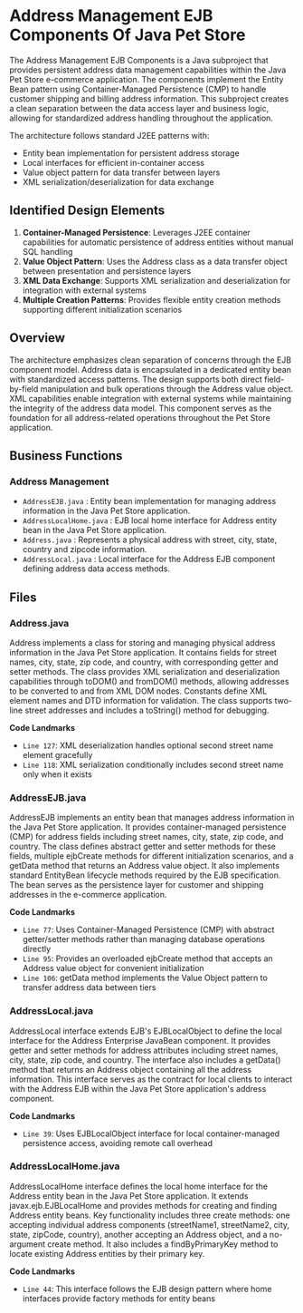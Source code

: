 # Address Management EJB Components Of Java Pet Store

The Address Management EJB Components is a Java subproject that provides persistent address data management capabilities within the Java Pet Store e-commerce application. The components implement the Entity Bean pattern using Container-Managed Persistence (CMP) to handle customer shipping and billing address information. This subproject creates a clean separation between the data access layer and business logic, allowing for standardized address handling throughout the application.

The architecture follows standard J2EE patterns with:

- Entity bean implementation for persistent address storage
- Local interfaces for efficient in-container access
- Value object pattern for data transfer between layers
- XML serialization/deserialization for data exchange

## Identified Design Elements

1. **Container-Managed Persistence**: Leverages J2EE container capabilities for automatic persistence of address entities without manual SQL handling
2. **Value Object Pattern**: Uses the Address class as a data transfer object between presentation and persistence layers
3. **XML Data Exchange**: Supports XML serialization and deserialization for integration with external systems
4. **Multiple Creation Patterns**: Provides flexible entity creation methods supporting different initialization scenarios

## Overview
The architecture emphasizes clean separation of concerns through the EJB component model. Address data is encapsulated in a dedicated entity bean with standardized access patterns. The design supports both direct field-by-field manipulation and bulk operations through the Address value object. XML capabilities enable integration with external systems while maintaining the integrity of the address data model. This component serves as the foundation for all address-related operations throughout the Pet Store application.

## Business Functions

### Address Management
- `AddressEJB.java` : Entity bean implementation for managing address information in the Java Pet Store application.
- `AddressLocalHome.java` : EJB local home interface for Address entity bean in the Java Pet Store application.
- `Address.java` : Represents a physical address with street, city, state, country and zipcode information.
- `AddressLocal.java` : Local interface for the Address EJB component defining address data access methods.

## Files
### Address.java

Address implements a class for storing and managing physical address information in the Java Pet Store application. It contains fields for street names, city, state, zip code, and country, with corresponding getter and setter methods. The class provides XML serialization and deserialization capabilities through toDOM() and fromDOM() methods, allowing addresses to be converted to and from XML DOM nodes. Constants define XML element names and DTD information for validation. The class supports two-line street addresses and includes a toString() method for debugging.

 **Code Landmarks**
- `Line 127`: XML deserialization handles optional second street name element gracefully
- `Line 118`: XML serialization conditionally includes second street name only when it exists
### AddressEJB.java

AddressEJB implements an entity bean that manages address information in the Java Pet Store application. It provides container-managed persistence (CMP) for address fields including street names, city, state, zip code, and country. The class defines abstract getter and setter methods for these fields, multiple ejbCreate methods for different initialization scenarios, and a getData method that returns an Address value object. It also implements standard EntityBean lifecycle methods required by the EJB specification. The bean serves as the persistence layer for customer and shipping addresses in the e-commerce application.

 **Code Landmarks**
- `Line 77`: Uses Container-Managed Persistence (CMP) with abstract getter/setter methods rather than managing database operations directly
- `Line 95`: Provides an overloaded ejbCreate method that accepts an Address value object for convenient initialization
- `Line 106`: getData method implements the Value Object pattern to transfer address data between tiers
### AddressLocal.java

AddressLocal interface extends EJB's EJBLocalObject to define the local interface for the Address Enterprise JavaBean component. It provides getter and setter methods for address attributes including street names, city, state, zip code, and country. The interface also includes a getData() method that returns an Address object containing all the address information. This interface serves as the contract for local clients to interact with the Address EJB within the Java Pet Store application's address component.

 **Code Landmarks**
- `Line 39`: Uses EJBLocalObject interface for local container-managed persistence access, avoiding remote call overhead
### AddressLocalHome.java

AddressLocalHome interface defines the local home interface for the Address entity bean in the Java Pet Store application. It extends javax.ejb.EJBLocalHome and provides methods for creating and finding Address entity beans. Key functionality includes three create methods: one accepting individual address components (streetName1, streetName2, city, state, zipCode, country), another accepting an Address object, and a no-argument create method. It also includes a findByPrimaryKey method to locate existing Address entities by their primary key.

 **Code Landmarks**
- `Line 44`: This interface follows the EJB design pattern where home interfaces provide factory methods for entity beans

[Generated by the Sage AI expert workbench: 2025-03-29 21:37:00  https://sage-tech.ai/workbench]: #